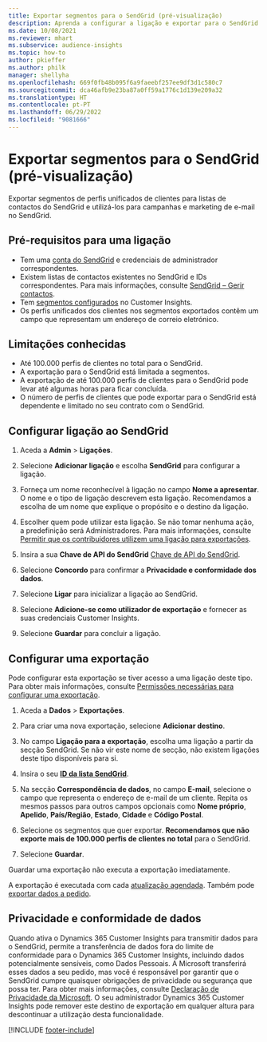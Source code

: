 ```yaml
---
title: Exportar segmentos para o SendGrid (pré-visualização)
description: Aprenda a configurar a ligação e exportar para o SendGrid.
ms.date: 10/08/2021
ms.reviewer: mhart
ms.subservice: audience-insights
ms.topic: how-to
author: pkieffer
ms.author: philk
manager: shellyha
ms.openlocfilehash: 669f0fb48b095f6a9faeebf257ee9df3d1c580c7
ms.sourcegitcommit: dca46afb9e23ba87a0ff59a1776c1d139e209a32
ms.translationtype: HT
ms.contentlocale: pt-PT
ms.lasthandoff: 06/29/2022
ms.locfileid: "9081666"
---
```

# <a name="export-segments-to-sendgrid-preview"></a>Exportar segmentos para o SendGrid (pré-visualização)

Exportar segmentos de perfis unificados de clientes para listas de contactos do SendGrid e utilizá-los para campanhas e marketing de e-mail no SendGrid. 

## <a name="prerequisites-for-a-connection"></a>Pré-requisitos para uma ligação

-   Tem uma [conta do SendGrid](https://sendgrid.com/) e credenciais de administrador correspondentes.
-   Existem listas de contactos existentes no SendGrid e IDs correspondentes. Para mais informações, consulte [SendGrid – Gerir contactos](https://sendgrid.com/docs/ui/managing-contacts/create-and-manage-contacts/#manage-contacts).
-   Tem [segmentos configurados](segments.md) no Customer Insights.
-   Os perfis unificados dos clientes nos segmentos exportados contêm um campo que representam um endereço de correio eletrónico.

## <a name="known-limitations"></a>Limitações conhecidas

- Até 100.000 perfis de clientes no total para o SendGrid.
- A exportação para o SendGrid está limitada a segmentos.
- A exportação de até 100.000 perfis de clientes para o SendGrid pode levar até algumas horas para ficar concluída. 
- O número de perfis de clientes que pode exportar para o SendGrid está dependente e limitado no seu contrato com o SendGrid.

## <a name="set-up-connection-to-sendgrid"></a>Configurar ligação ao SendGrid

1. Aceda a **Admin** > **Ligações**.

1. Selecione **Adicionar ligação** e escolha **SendGrid** para configurar a ligação.

1. Forneça um nome reconhecível à ligação no campo **Nome a apresentar**. O nome e o tipo de ligação descrevem esta ligação. Recomendamos a escolha de um nome que explique o propósito e o destino da ligação.

1. Escolher quem pode utilizar esta ligação. Se não tomar nenhuma ação, a predefinição será Administradores. Para mais informações, consulte [Permitir que os contribuidores utilizem uma ligação para exportações](connections.md#allow-contributors-to-use-a-connection-for-exports).

1. Insira a sua **Chave de API do SendGrid** [Chave de API do SendGrid](https://sendgrid.com/docs/ui/account-and-settings/api-keys/).

1. Selecione **Concordo** para confirmar a **Privacidade e conformidade dos dados**.

1. Selecione **Ligar** para inicializar a ligação ao SendGrid.

1. Selecione **Adicione-se como utilizador de exportação** e fornecer as suas credenciais Customer Insights.

1. Selecione **Guardar** para concluir a ligação.

## <a name="configure-an-export"></a>Configurar uma exportação

Pode configurar esta exportação se tiver acesso a uma ligação deste tipo. Para obter mais informações, consulte [Permissões necessárias para configurar uma exportação](export-destinations.md#set-up-a-new-export).

1. Aceda a **Dados** > **Exportações**.

1. Para criar uma nova exportação, selecione **Adicionar destino**.

1. No campo **Ligação para a exportação**, escolha uma ligação a partir da secção SendGrid. Se não vir este nome de secção, não existem ligações deste tipo disponíveis para si.

1. Insira o seu **[ID da lista SendGrid](https://sendgrid.com/docs/ui/managing-contacts/create-and-manage-contacts/#manage-contacts)**.

1. Na secção **Correspondência de dados**, no campo **E-mail**, selecione o campo que representa o endereço de e-mail de um cliente. Repita os mesmos passos para outros campos opcionais como **Nome próprio**, **Apelido**, **País/Região**, **Estado**, **Cidade** e **Código Postal**.

1. Selecione os segmentos que quer exportar. **Recomendamos que não exporte mais de 100.000 perfis de clientes no total** para o SendGrid. 

1. Selecione **Guardar**.

Guardar uma exportação não executa a exportação imediatamente.

A exportação é executada com cada [atualização agendada](system.md#schedule-tab). Também pode [exportar dados a pedido](export-destinations.md#run-exports-on-demand). 

## <a name="data-privacy-and-compliance"></a>Privacidade e conformidade de dados

Quando ativa o Dynamics 365 Customer Insights para transmitir dados para o SendGrid, permite a transferência de dados fora do limite de conformidade para o Dynamics 365 Customer Insights, incluindo dados potencialmente sensíveis, como Dados Pessoais. A Microsoft transferirá esses dados a seu pedido, mas você é responsável por garantir que o SendGrid cumpre quaisquer obrigações de privacidade ou segurança que possa ter. Para obter mais informações, consulte [Declaração de Privacidade da Microsoft](https://go.microsoft.com/fwlink/?linkid=396732).
O seu administrador Dynamics 365 Customer Insights pode remover este destino de exportação em qualquer altura para descontinuar a utilização desta funcionalidade.


[!INCLUDE [footer-include](includes/footer-banner.md)]
